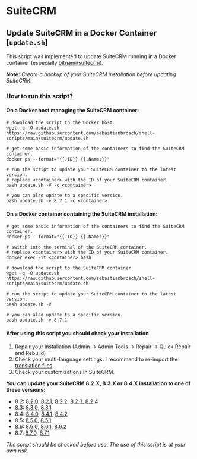 # SuiteCRM

## Update SuiteCRM in a Docker Container [`update.sh`]
This script was implemented to update SuiteCRM running in a Docker container (especially [bitnami/suitecrm](https://hub.docker.com/r/bitnami/suitecrm/)).

**Note:** _Create a backup of your SuiteCRM installation before updating SuiteCRM._

### How to run this script?

#### On a Docker host managing the SuiteCRM container:

``` shell
# download the script to the Docker host.
wget -q -O update.sh https://raw.githubusercontent.com/sebastianbrosch/shell-scripts/main/suitecrm/update.sh

# get some basic information of the containers to find the SuiteCRM container.
docker ps --format="{{.ID}} {{.Names}}"

# run the script to update your SuiteCRM container to the latest version.
# replace <container> with the ID of your SuiteCRM container.
bash update.sh -V -c <container>

# you can also update to a specific version.
bash update.sh -v 8.7.1 -c <container>
```

#### On a Docker container containing the SuiteCRM installation:

``` shell
# get some basic information of the containers to find the SuiteCRM container.
docker ps --format="{{.ID}} {{.Names}}"

# switch into the terminal of the SuiteCRM container.
# replace <container> with the ID of your SuiteCRM container.
docker exec -it <container> bash

# download the script to the SuiteCRM container.
wget -q -O update.sh https://raw.githubusercontent.com/sebastianbrosch/shell-scripts/main/suitecrm/update.sh

# run the script to update your SuiteCRM container to the latest version.
bash update.sh -V

# you can also update to a specific version.
bash update.sh -v 8.7.1
```

#### After using this script you should check your installation

 1. Repair your installation (Admin &rarr; Admin Tools &rarr; Repair &rarr; Quick Repair and Rebuild)
 2. Check your multi-language settings. I recommend to re-import the [translation files](https://crowdin.com/project/suitecrmtranslations).
 3. Check your customizations in SuiteCRM.

**You can update your SuiteCRM 8.2.X, 8.3.X or 8.4.X installation to one of these versions:**

 - 8.2: [8.2.0](https://github.com/salesagility/SuiteCRM-Core/releases/tag/v8.2.0), [8.2.1](https://github.com/salesagility/SuiteCRM-Core/releases/tag/v8.2.1), [8.2.2](https://github.com/salesagility/SuiteCRM-Core/releases/tag/v8.2.2), [8.2.3](https://github.com/salesagility/SuiteCRM-Core/releases/tag/v8.2.3), [8.2.4](https://github.com/salesagility/SuiteCRM-Core/releases/tag/v8.2.4)
 - 8.3: [8.3.0](https://github.com/salesagility/SuiteCRM-Core/releases/tag/v8.3.0), [8.3.1](https://github.com/salesagility/SuiteCRM-Core/releases/tag/v8.3.1)
 - 8.4: [8.4.0](https://github.com/salesagility/SuiteCRM-Core/releases/tag/v8.4.0), [8.4.1](https://github.com/salesagility/SuiteCRM-Core/releases/tag/v8.4.1), [8.4.2](https://github.com/salesagility/SuiteCRM-Core/releases/tag/v8.4.2)
 - 8.5: [8.5.0](https://github.com/salesagility/SuiteCRM-Core/releases/tag/v8.5.0), [8.5.1](https://github.com/salesagility/SuiteCRM-Core/releases/tag/v8.5.1)
 - 8.6: [8.6.0](https://github.com/salesagility/SuiteCRM-Core/releases/tag/v8.6.0), [8.6.1](https://github.com/salesagility/SuiteCRM-Core/releases/tag/v8.6.1), [8.6.2](https://github.com/salesagility/SuiteCRM-Core/releases/tag/v8.6.2)
 - 8.7: [8.7.0](https://github.com/salesagility/SuiteCRM-Core/releases/tag/v8.7.0), [8.7.1](https://github.com/salesagility/SuiteCRM-Core/releases/tag/v8.7.1)

_The script should be checked before use. The use of this script is at your own risk._